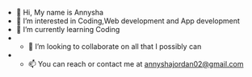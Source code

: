- 👋 Hi, My name is Annysha
- 👀 I’m interested in Coding,Web development and App development 
- 🌱 I’m currently learning Coding
- - 💞️ I’m looking to collaborate on all that I possibly can
- - 📫 You can reach or contact me at annyshajordan02@gmail.com

<!---
Annysha02/Annysha02 is a ✨ special ✨ repository because its `README.md` (this file) appears on your GitHub profile.
You can click the Preview link to take a look at your changes.
--->
